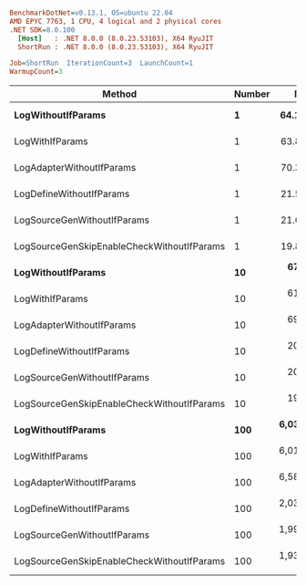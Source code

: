 ``` ini

BenchmarkDotNet=v0.13.1, OS=ubuntu 22.04
AMD EPYC 7763, 1 CPU, 4 logical and 2 physical cores
.NET SDK=8.0.100
  [Host]   : .NET 8.0.0 (8.0.23.53103), X64 RyuJIT
  ShortRun : .NET 8.0.0 (8.0.23.53103), X64 RyuJIT

Job=ShortRun  IterationCount=3  LaunchCount=1  
WarmupCount=3  

```
|                                     Method | Number |        Mean |      Error |    StdDev |         Min |         Max |  Gen 0 | Allocated |
|------------------------------------------- |------- |------------:|-----------:|----------:|------------:|------------:|-------:|----------:|
|                         **LogWithoutIfParams** |      **1** |    **64.18 ns** |   **2.239 ns** |  **0.123 ns** |    **64.04 ns** |    **64.27 ns** | **0.0010** |      **88 B** |
|                            LogWithIfParams |      1 |    63.84 ns |   6.847 ns |  0.375 ns |    63.40 ns |    64.07 ns | 0.0010 |      88 B |
|                  LogAdapterWithoutIfParams |      1 |    70.36 ns |  24.657 ns |  1.352 ns |    68.97 ns |    71.67 ns | 0.0010 |      88 B |
|                   LogDefineWithoutIfParams |      1 |    21.56 ns |   2.491 ns |  0.137 ns |    21.45 ns |    21.71 ns |      - |         - |
|                LogSourceGenWithoutIfParams |      1 |    21.62 ns |   0.027 ns |  0.001 ns |    21.62 ns |    21.62 ns |      - |         - |
| LogSourceGenSkipEnableCheckWithoutIfParams |      1 |    19.84 ns |   0.972 ns |  0.053 ns |    19.78 ns |    19.89 ns |      - |         - |
|                         **LogWithoutIfParams** |     **10** |   **673.44 ns** |  **44.277 ns** |  **2.427 ns** |   **671.38 ns** |   **676.12 ns** | **0.0105** |     **880 B** |
|                            LogWithIfParams |     10 |   612.92 ns |  83.903 ns |  4.599 ns |   609.24 ns |   618.08 ns | 0.0105 |     880 B |
|                  LogAdapterWithoutIfParams |     10 |   695.79 ns |  11.489 ns |  0.630 ns |   695.30 ns |   696.50 ns | 0.0105 |     880 B |
|                   LogDefineWithoutIfParams |     10 |   208.87 ns |   1.110 ns |  0.061 ns |   208.81 ns |   208.92 ns |      - |         - |
|                LogSourceGenWithoutIfParams |     10 |   208.85 ns |   2.283 ns |  0.125 ns |   208.73 ns |   208.98 ns |      - |         - |
| LogSourceGenSkipEnableCheckWithoutIfParams |     10 |   193.99 ns |  14.727 ns |  0.807 ns |   193.37 ns |   194.90 ns |      - |         - |
|                         **LogWithoutIfParams** |    **100** | **6,030.53 ns** | **719.892 ns** | **39.460 ns** | **6,000.53 ns** | **6,075.23 ns** | **0.0992** |   **8,800 B** |
|                            LogWithIfParams |    100 | 6,013.19 ns | 439.263 ns | 24.078 ns | 5,989.38 ns | 6,037.53 ns | 0.0992 |   8,800 B |
|                  LogAdapterWithoutIfParams |    100 | 6,584.93 ns | 152.443 ns |  8.356 ns | 6,575.42 ns | 6,591.08 ns | 0.0992 |   8,800 B |
|                   LogDefineWithoutIfParams |    100 | 2,034.06 ns | 649.165 ns | 35.583 ns | 2,010.90 ns | 2,075.03 ns |      - |         - |
|                LogSourceGenWithoutIfParams |    100 | 1,991.08 ns |  94.983 ns |  5.206 ns | 1,985.29 ns | 1,995.38 ns |      - |         - |
| LogSourceGenSkipEnableCheckWithoutIfParams |    100 | 1,934.74 ns | 124.652 ns |  6.833 ns | 1,926.90 ns | 1,939.44 ns |      - |         - |
